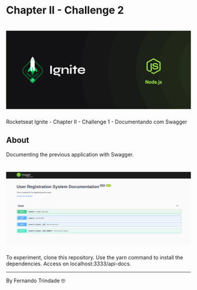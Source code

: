 # Chapter II - Challenge 2

<h1 align="center">
    <img src="cover-node.js.png">
</h1>

Rocketseat Ignite - Chapter II - Challenge 1 - Documentando com Swagger

## About

Documenting the previous application with Swagger.

<h1 align="center">
    <img src="api-doc.png">
</h1>

To experiment, clone this repository. Use the yarn command to install the dependencies. Access on localhost:3333/api-docs.

___

By Fernando Trindade 🤓
